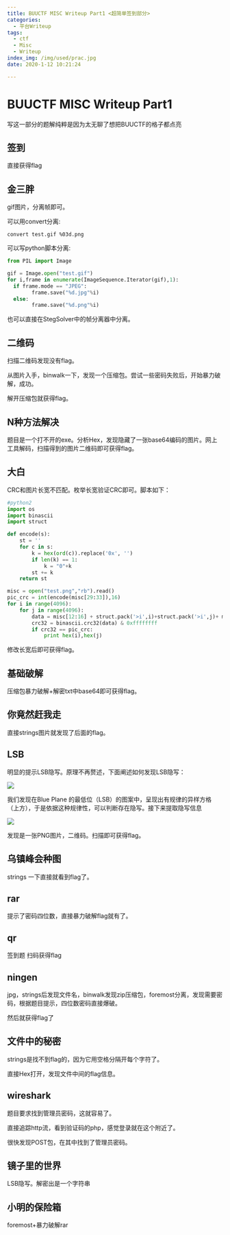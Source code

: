 ```yaml
---
title: BUUCTF MISC Writeup Part1 <超简单签到部分>
categories:
  - 平台Writeup
tags:
  - ctf
  - Misc
  - Writeup
index_img: /img/used/prac.jpg
date: 2020-1-12 10:21:24

---
```


# BUUCTF MISC Writeup Part1

写这一部分的题解纯粹是因为太无聊了想把BUUCTF的格子都点亮

## 签到

直接获得flag

## 金三胖

gif图片，分离帧即可。

可以用convert分离:

```
convert test.gif %03d.png
```

可以写python脚本分离:

```python
from PIL import Image

gif = Image.open("test.gif")
for i,frame in enumerate(ImageSequence.Iterator(gif),1):
  if frame.mode == "JPEG":
        frame.save("%d.jpg"%i)
  else:
        frame.save("%d.png"%i)
```

也可以直接在StegSolver中的帧分离器中分离。

## 二维码

扫描二维码发现没有flag。

从图片入手，binwalk一下，发现一个压缩包。尝试一些密码失败后，开始暴力破解，成功。

解开压缩包就获得flag。

## N种方法解决

题目是一个打不开的exe。分析Hex，发现隐藏了一张base64编码的图片。网上工具解码，扫描得到的图片二维码即可获得flag。

## 大白

CRC和图片长宽不匹配。枚举长宽验证CRC即可。脚本如下：

```python
#python2
import os
import binascii
import struct

def encode(s):
    st = ''
    for c in s:
        k = hex(ord(c)).replace('0x', '')
        if len(k) == 1:
            k = "0"+k
        st += k
    return st

misc = open("test.png","rb").read()
pic_crc = int(encode(misc[29:33]),16)
for i in range(4096):
    for j in range(4096):
        data = misc[12:16] + struct.pack('>i',i)+struct.pack('>i',j)+ misc[24:29]
        crc32 = binascii.crc32(data) & 0xffffffff
        if crc32 == pic_crc:
            print hex(i),hex(j)
```

修改长宽后即可获得flag。

## 基础破解

压缩包暴力破解+解密txt中base64即可获得flag。

## 你竟然赶我走

直接strings图片就发现了后面的flag。

## LSB

明显的提示LSB隐写。原理不再赘述，下面阐述如何发现LSB隐写：

![](https://ww1.yunjiexi.club/2020/01/12/jQWhQ.png)

我们发现在Blue Plane 的最低位（LSB）的图案中，呈现出有规律的异样方格（上方），于是依据这种规律性，可以判断存在隐写。接下来提取隐写信息

![](https://ww1.yunjiexi.club/2020/01/12/jQPow.png)

发现是一张PNG图片，二维码。扫描即可获得flag。

## 乌镇峰会种图

strings 一下直接就看到flag了。

## rar

提示了密码四位数，直接暴力破解flag就有了。

## qr

签到题  扫码获得flag

## ningen

jpg，strings后发现文件名，binwalk发现zip压缩包，foremost分离，发现需要密码，根据题目提示，四位数密码直接爆破。

然后就获得flag了

## 文件中的秘密

strings是找不到flag的，因为它用空格分隔开每个字符了。

直接Hex打开，发现文件中间的flag信息。

## wireshark

题目要求找到管理员密码，这就容易了。

直接追踪http流，看到验证码的php，感觉登录就在这个附近了。

很快发现POST包，在其中找到了管理员密码。

## 镜子里的世界

LSB隐写。解密出是一个字符串

## 小明的保险箱

foremost+暴力破解rar



